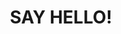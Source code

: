 ---
title : "SAY HELLO!"
bg_image: "images/backgrounds/contact-us-bg.jpg"
form_action: "#" # works with https://formspree
name: "Name"
email: "Email"
message: "Message"
submit: "Submit"

---